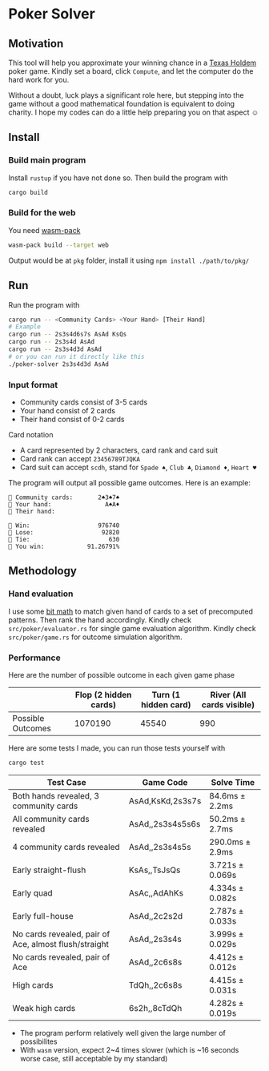 # Poker Solver

## Motivation

This tool will help you approximate your winning chance in a [Texas Holdem](https://en.wikipedia.org/wiki/Texas_hold_%27em) poker game.
Kindly set a board, click `Compute`, and let the computer do the hard work for you.

Without a doubt, luck plays a significant role here,
but stepping into the game without a good mathematical foundation is equivalent to doing charity.
I hope my codes can do a little help preparing you on that aspect ☺

## Install
### Build main program
Install `rustup` if you have not done so. Then build the program with
```bash
cargo build
```
### Build for the web
You need [wasm-pack](https://rustwasm.github.io/wasm-pack/)
```bash
wasm-pack build --target web
```
Output would be at `pkg` folder, install it using `npm install ./path/to/pkg/`

## Run

Run the program with
```bash
cargo run -- <Community Cards> <Your Hand> [Their Hand]
# Example
cargo run -- 2s3s4d6s7s AsAd KsQs
cargo run -- 2s3s4d AsAd
cargo run -- 2s3s4d3d AsAd
# or you can run it directly like this
./poker-solver 2s3s4d3d AsAd
```
### Input format
- Community cards consist of 3-5 cards
- Your hand consist of 2 cards
- Their hand consist of 0-2 cards

Card notation
- A card represented by 2 characters, card rank and card suit
- Card rank can accept `23456789TJQKA`
- Card suit can accept `scdh`, stand for `Spade ♠`, `Club ♣`, `Diamond ♦`, `Heart ♥`

The program will output all possible game outcomes. Here is an example:
```
🎴 Community cards:       2♠3♠7♠
🎴 Your hand:               A♠A♦
🎴 Their hand:

👑 Win:                   976740
💸 Lose:                   92820
🤝 Tie:                      630
🧮 You win:            91.26791%
```

## Methodology

### Hand evaluation

I use some [bit math](<https://en.wikipedia.org/wiki/Mask_(computing)>) to match given hand of cards to a set of precomputed patterns. Then rank the hand accordingly.
Kindly check `src/poker/evaluator.rs` for single game evaluation algorithm.
Kindly check `src/poker/game.rs` for outcome simulation algorithm.

### Performance

Here are the number of possible outcome in each given game phase

|                   | Flop (2 hidden cards) | Turn (1 hidden card) | River (All cards visible) |
| ----------------- | --------------------- | -------------------- | ------------------------- |
| Possible Outcomes | 1070190               | 45540                | 990                       |

Here are some tests I made, you can run those tests yourself with
```bash
cargo test
```
| Test Case                                             | Game Code        | Solve Time      |
|-------------------------------------------------------|------------------|-----------------|
| Both hands revealed, 3 community cards                | AsAd,KsKd,2s3s7s | 84.6ms ± 2.2ms  |
| All community cards revealed                          | AsAd,,2s3s4s5s6s | 50.2ms ± 2.7ms  |
| 4 community cards revealed                            | AsAd,,2s3s4s5s   | 290.0ms ± 2.9ms |
| Early straight-flush                                  | KsAs,,TsJsQs     | 3.721s ± 0.069s |
| Early quad                                            | AsAc,,AdAhKs     | 4.334s ± 0.082s |
| Early full-house                                      | AsAd,,2c2s2d     | 2.787s ± 0.033s |
| No cards revealed, pair of Ace, almost flush/straight | AsAd,,2s3s4s     | 3.999s ± 0.029s |
| No cards revealed, pair of Ace                        | AsAd,,2c6s8s     | 4.412s ± 0.012s |
| High cards                                            | TdQh,,2c6s8s     | 4.415s ± 0.031s |
| Weak high cards                                       | 6s2h,,8cTdQh     | 4.282s ± 0.019s |

- The program perform relatively well given the large number of possibilites
- With `wasm` version, expect 2~4 times slower (which is ~16 seconds worse case, still acceptable by my standard)
